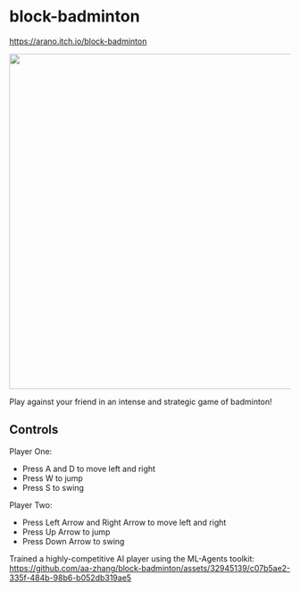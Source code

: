 # block-badminton

https://arano.itch.io/block-badminton


<img src="https://github.com/aa-zhang/block-badminton/assets/32945139/cf53a593-170b-4afa-a3e2-9304ef89138e" width="600">


Play against your friend in an intense and strategic game of badminton!

## Controls
Player One:
- Press A and D to move left and right
- Press W to jump
- Press S to swing

Player Two:
- Press Left Arrow and Right Arrow to move left and right
- Press Up Arrow to jump
- Press Down Arrow to swing


Trained a highly-competitive AI player using the ML-Agents toolkit:
https://github.com/aa-zhang/block-badminton/assets/32945139/c07b5ae2-335f-484b-98b6-b052db319ae5

